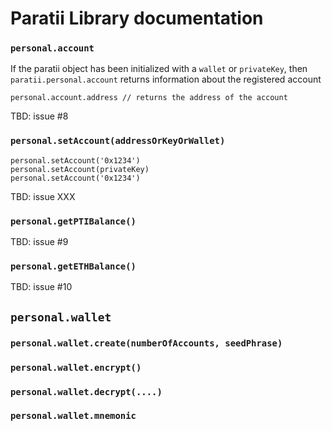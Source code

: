 # Paratii Library documentation



### `personal.account`

If the paratii object has been initialized with a `wallet` or `privateKey`, then `paratii.personal.account` returns information about the registered account 

    personal.account.address // returns the address of the account

TBD: issue #8

### `personal.setAccount(addressOrKeyOrWallet)`

    personal.setAccount('0x1234')
    personal.setAccount(privateKey)
    personal.setAccount('0x1234')

TBD: issue XXX

### `personal.getPTIBalance()`

TBD: issue #9

### `personal.getETHBalance()`

TBD: issue #10

## `personal.wallet`
### `personal.wallet.create(numberOfAccounts, seedPhrase)`
### `personal.wallet.encrypt()`
### `personal.wallet.decrypt(....)`
### `personal.wallet.mnemonic`
